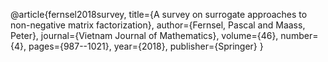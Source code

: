 @article{fernsel2018survey,
  title={A survey on surrogate approaches to non-negative matrix factorization},
  author={Fernsel, Pascal and Maass, Peter},
  journal={Vietnam Journal of Mathematics},
  volume={46},
  number={4},
  pages={987--1021},
  year={2018},
  publisher={Springer}
}
